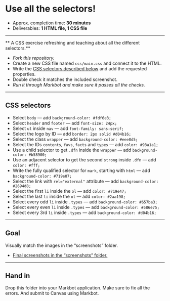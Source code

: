 # Use all the selectors!

- Approx. completion time: **30 minutes**
- Deliverables: **1 HTML file, 1 CSS file**

---

** A CSS exercise refreshing and teaching about all the different selectors.**

- *Fork this repository.*
- Create a new CSS file named `css/main.css` and connect it to the HTML.
- Write the [CSS selectors described below](#css-selectors) and add the requested properties.
- Double check it matches the included screenshot.
- *Run it through Markbot and make sure it passes all the checks.*

---

## CSS selectors

- Select `body`
  — add `background-color: #fdf6e3;`
- Select `header` and `footer`
  — add `font-size: 24px;`
- Select `ul` inside `nav`
  — add `font-family: sans-serif;`
- Select the logo by ID
  — add `border: 2px solid #d04b16;`
- Select the class `wrapper`
  — add `background-color: #eee8d5;`
- Select the IDs `contents`, `favs`, `facts` and `types`
  — add `color: #93a1a1;`
- Use a child selector to get `.dfn` inside the `wrapper`
  — add `background-color: #b58900;`
- Use an adjacent selector to get the second `strong` inside `.dfn`
  — add `color: #fff;`
- Write the fully qualified selector for `mark`, starting with `html`
  — add `background-color: #719e07;`
- Select the link with `rel="external"` attribute
  — add `background-color: #2694d8;`
- Select the first `li` inside the `ol`
  — add `color: #719e47;`
- Select the last `li` inside the `ol`
  — add `color: #2aa198;`
- Select every odd `li` inside `.types`
  — add `background-color: #657ba3;`
- Select every even `li` inside `.types`
  — add `background-color: #586e75;`
- Select every 3rd `li` inside `.types`
  — add `background-color: #d04b16;`

---

## Goal

Visually match the images in the “screenshots” folder.

- [Final screenshots in the “screenshots” folder.](screenshots)

---

## Hand in

Drop this folder into your Markbot application. Make sure to fix all the errors. And submit to Canvas using Markbot.
